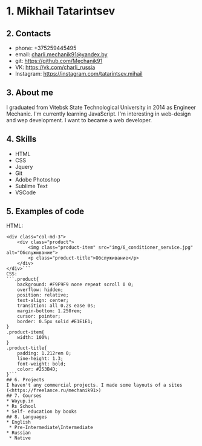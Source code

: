 # 1. Mikhail Tatarintsev
## 2. Contacts
 * phone: +375259445495
 * email: <charli.mechanik91@yandex.by>
 * git: <https://github.com/Mechanik91>
 * VK: <https://vk.com/charli_russia>
 * Instagram: <https://instagram.com/tatarintsev.mihail>
## 3. About me
 I graduated from Vitebsk State Technological University in 2014 as Engineer Mechanic. I'm currently learning JavaScript. I'm interesting in web-design and wep development. I want to became a web developer.
## 4. Skills
 * HTML
 * CSS
 * Jquery
 * Git
 * Adobe Photoshop
 * Sublime Text
 * VSCode
## 5. Examples of code
HTML:
```
<div class="col-md-3">
	<div class="product">
		<img class="product-item" src="img/6_conditioner_service.jpg" alt="Обслуживание">
		<p class="product-title">Обслуживание</p>
	</div>
</div>```
CSS:
```.product{
	background: #F9F9F9 none repeat scroll 0 0;
	overflow: hidden;
	position: relative;
	text-align: center;
	transition: all 0.2s ease 0s;
	margin-bottom: 1.250rem;
	cursor: pointer;
	border: 0.5px solid #E1E1E1;
}
.product-item{
	width: 100%;
}
.product-title{
	padding: 1.212rem 0;
	line-height: 1.3;
	font-weight: bold;
	color: #253B4D;
}```
## 6. Projects
I haven't any commercial projects. I made some layouts of a sites (<https://freelance.ru/mechanik91>)
## 7. Courses
* Wayup.in
* Rs School
* Self- education by books
## 8. Languages
* English
 * Pre-Intermediate\Intermediate
* Russian
 * Native
